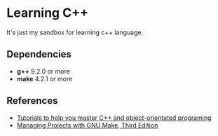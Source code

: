 # Learning C++

It's just my sandbox for learning c++ language.

## Dependencies

- **g++** 9.2.0 or more
- **make** 4.2.1 or more

## References

- [Tutorials to help you master C++ and object-orientated programing](learncpp.com)
- [Managing Projects with GNU Make, Third Edition](https://www.oreilly.com/openbook/make3/book/index.csp)
